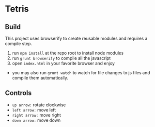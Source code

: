 Tetris
======


Build
-----
This project uses browserify to create reusable modules and requires a compile step.

1. run `npm install` at the repo root to install node modules
2. run `grunt browserify` to compile all the javascript
3. open `index.html` in your favorite browser and enjoy

* you may also run `grunt watch` to watch for file changes to js files and compile them automatically.


Controls
--------
* `up arrow:` rotate clockwise
* `left arrow:` move left
* `right arrow:` move right
* `down arrow:` move down

